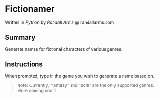 # Fictionamer
Written in *Python* by *Randall Arms* @ randallarms.com

## Summary
Generate names for fictional characters of various genres.

## Instructions
When prompted, type in the genre you wish to generate a name based on.

> Note: Currently, "fantasy" and "scifi" are the only supported genres. More coming soon!